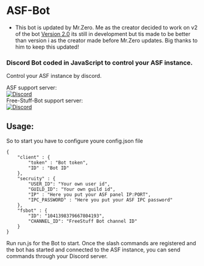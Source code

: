 # ASF-Bot

* This bot is updated by Mr.Zero. Me as the creator decided to work on v2 of the bot [Version 2.0](https://github.com/Dom-in/ASF-Bot/tree/v2) its still in development but tis made to be better than version i as the creator made before Mr.Zero updates. Big thanks to him to keep this updated!

### Discord Bot coded in JavaScript to control your ASF instance.
Control your ASF instance by discord.

ASF support server:<br>
[![Discord](https://img.shields.io/discord/267292556709068800.svg?label=Discord&logo=discord&cacheSeconds=3600)](https://discord.gg/hSQgt8j)<br>
Free-Stuff-Bot support server:<br>
[![Discord](https://img.shields.io/discord/517009303203479572.svg?logo=discord&label=Discord&cacheSeconds=3600)](https://discord.gg/WrnKKF8)<br>

## Usage:
So to start you have to configure youre config.json file
```
{
    "client" : {
        "token" : "Bot token",
        "ID" : "Bot ID"
    },
    "secruity" : {
        "USER_ID": "Your own user id",
        "GUILD_ID": "Your own guild id",
        "IP" : "Here you put your ASF panel IP:PORT",
        "IPC_PASSWORD" : "Here you put your ASF IPC password"
    },
    "fsbot" : {
        "ID": "1041398379667804193",
        "CHANNEL_ID": "FreeStuff Bot channel ID"
    }
}
```

Run run.js for the Bot to start.
Once the slash commands are registered and the bot has started and connected to the ASF instance, you can send commands through your Discord server.

